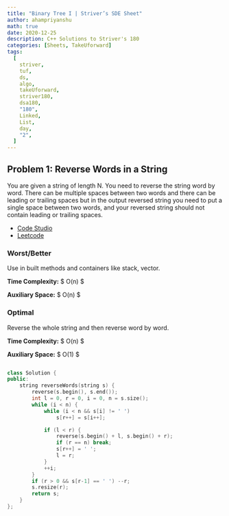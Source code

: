 ```yaml
---
title: "Binary Tree I | Striver’s SDE Sheet"
author: ahampriyanshu
math: true
date: 2020-12-25
description: C++ Solutions to Striver's 180
categories: [Sheets, TakeUforward]
tags:
  [
    striver,
    tuf,
    ds,
    algo,
    takeUforward,
    striver180,
    dsa180,
    "180",
    Linked,
    List,
    day,
    "2",
  ]
---
```


## Problem 1: Reverse Words in a String

You are given a string of length N. You need to reverse the string word by word. There can be multiple spaces between two words and there can be leading or trailing spaces but in the output reversed string you need to put a single space between two words, and your reversed string should not contain leading or trailing spaces.

- [Code Studio](https://www.codingninjas.com/codestudio/problems/696444)
- [Leetcode](https://leetcode.com/problems/reverse-words-in-a-string/)

### Worst/Better

Use in built methods and containers like stack, vector.

**Time Complexity:** $ O(n) $

**Auxiliary Space:** $ O(n) $

### Optimal

Reverse the whole string and then reverse word by word.

**Time Complexity:** $ O(n) $

**Auxiliary Space:** $ O(1) $

```cpp

class Solution {
public:
    string reverseWords(string s) {
        reverse(s.begin(), s.end());
        int l = 0, r = 0, i = 0, n = s.size();
        while (i < n) {
            while (i < n && s[i] != ' ')
                s[r++] = s[i++];

            if (l < r) {
                reverse(s.begin() + l, s.begin() + r);
                if (r == n) break;
                s[r++] = ' ';
                l = r;
            }
            ++i;
        }
        if (r > 0 && s[r-1] == ' ') --r;
        s.resize(r);
        return s;
    }
};

```
